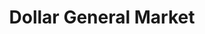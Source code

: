 ---
title: "Dollar General Market"
url: /las-vegas/dollar-general-market-south-rainbow-boulevard/
shop: supermarket
---